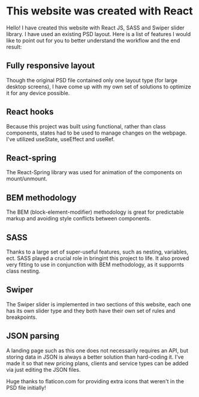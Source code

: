 # This website was created with React

Hello! I have created this website with React JS, SASS and Swiper slider library. I have used an existing PSD layout.
Here is a list of features I would like to point out for you to better understand the workflow and the end result:

## Fully responsive layout

Though the original PSD file contained only one layout type (for large desktop screens), I have come up with my own set of solutions to optimize it for any device possible.

## React hooks

Because this project was built using functional, rather than class components, states had to be used to manage changes on the webpage. I've utilized useState, useEffect and useRef.

## React-spring

The React-Spring library was used for animation of the components on mount/unmount.

## BEM methodology

The BEM (block-element-modifier) methodology is great for predictable markup and avoiding style conflicts between components.

## SASS

Thanks to a large set of super-useful features, such as nesting, variables, ect. SASS played a crucial role in bringint this project to life. It also proved very fitting to use in conjunction with BEM methodology, as it suppornts class nesting.

## Swiper

The Swiper slider is implemented in two sections of this website, each one has its own slider type and they both have their own set of rules and breakpoints.

## JSON parsing

A landing page such as this one does not necessarily requires an API, but storing data in JSON is always a better solution than hard-coding it. I've made it so that new pricing plans, clients and service types can be added via just editing the JSON files.

Huge thanks to flaticon.com for providing extra icons that weren't in the PSD file initially!

